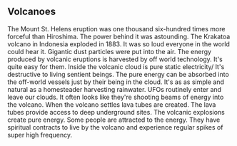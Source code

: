 ## Volcanoes


The Mount St. Helens eruption was one thousand six-hundred times more forceful than Hiroshima.
The power behind it was astounding.
The Krakatoa volcano in Indonesia exploded in 1883.
It was so loud everyone in the world could hear it.
Gigantic dust particles were put into the air.
The energy produced by volcanic eruptions is harvested by off world technology.
It's quite easy for them.
Inside the  volcanic cloud is pure static electricity/
It's destructive to living sentient beings.
The pure energy can be absorbed into the off-world vessels just by their being in the cloud.
It's as as simple and natural as a homesteader harvesting rainwater.
UFOs routinely enter and leave our clouds.
It often looks like they're shooting beams of energy into the volcano.
When the volcano settles lava tubes are created.
The lava tubes provide access to deep underground sites.
The volcanic explosions create pure energy.
Some people are attracted to the energy.
They have spiritual contracts to live by the volcano and experience regular spikes of super high frequency.
